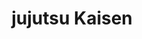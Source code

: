 ---
layout: lecteur.njk
tags : jjk

title : jujutsu Kaisen
episode : 21
saison : 1
iframe : https://streamtape.com/e/pYjLxwQapjFr3vy/

cc :  VostFr
---